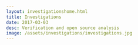 ```yaml
---
layout: investigationshome.html
title: Investigations
date: 2017-03-03
desc: Verification and open source analysis
image: /assets/investigations/investigations.jpg
---
```

